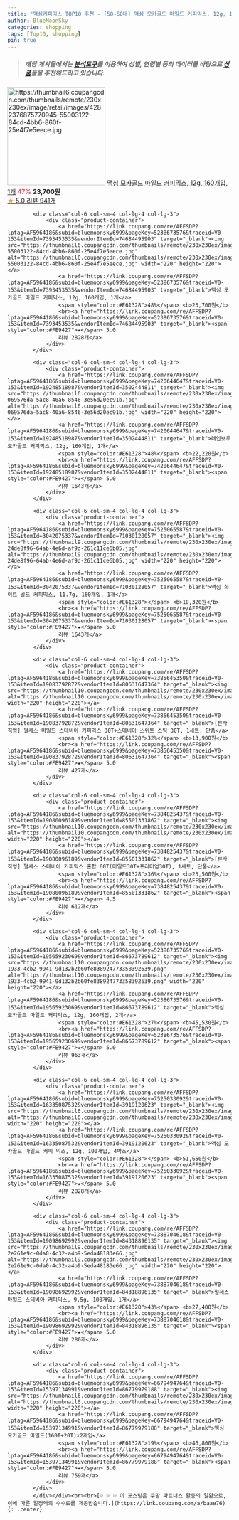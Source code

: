 ```yaml
---
title: "맥심커피믹스 TOP10 추천 - [50~60대] 맥심 모카골드 마일드 커피믹스, 12g, 160개입, 1개"
author: BlueMoonSky
categories: shopping
tags: [Top10, shopping]
pin: true
---
```


> ##### 해당 게시물에서는 [**분석도구**](https://itemscout.io/)를 이용하여 **성별**, **연령별** 등의 데이터를 바탕으로 [**상품**](https://link.coupang.com/a/baae76)들을 추천해드리고 있습니다.
<div class="container"><div class="row">
            <div class="col-6 col-sm-4 col-lg-4 col-lg-3">
                <div class="product-container">
                    <a href="https://link.coupang.com/re/AFFSDP?lptag=AF5964186&subid=bluemoonsky6999&pageKey=7525033092&traceid=V0-153&itemId=17657253101&vendorItemId=71030128009" target="_blank"><img src="https://thumbnail6.coupangcdn.com/thumbnails/remote/230x230ex/image/retail/images/4282376875770945-55003122-84cd-4bb6-860f-25e4f7e5eece.jpg" alt="https://thumbnail6.coupangcdn.com/thumbnails/remote/230x230ex/image/retail/images/4282376875770945-55003122-84cd-4bb6-860f-25e4f7e5eece.jpg" width="220" height="220"></a>
                    <a href="https://link.coupang.com/re/AFFSDP?lptag=AF5964186&subid=bluemoonsky6999&pageKey=7525033092&traceid=V0-153&itemId=17657253101&vendorItemId=71030128009" target="_blank">맥심 모카골드 마일드 커피믹스, 12g, 160개입, 1개</a>
                    <span style="color:#E61328">47%</span> <b>23,700원</b>
                    <br><a href="https://link.coupang.com/re/AFFSDP?lptag=AF5964186&subid=bluemoonsky6999&pageKey=7525033092&traceid=V0-153&itemId=17657253101&vendorItemId=71030128009" target="_blank"><span style="color:#FE9427">★</span> 5.0
                    리뷰 941개</a>
                </div>
            </div>
            
            <div class="col-6 col-sm-4 col-lg-4 col-lg-3">
                <div class="product-container">
                    <a href="https://link.coupang.com/re/AFFSDP?lptag=AF5964186&subid=bluemoonsky6999&pageKey=5238673576&traceid=V0-153&itemId=7393453535&vendorItemId=74684495903" target="_blank"><img src="https://thumbnail6.coupangcdn.com/thumbnails/remote/230x230ex/image/retail/images/4282376875770945-55003122-84cd-4bb6-860f-25e4f7e5eece.jpg" alt="https://thumbnail6.coupangcdn.com/thumbnails/remote/230x230ex/image/retail/images/4282376875770945-55003122-84cd-4bb6-860f-25e4f7e5eece.jpg" width="220" height="220"></a>
                    <a href="https://link.coupang.com/re/AFFSDP?lptag=AF5964186&subid=bluemoonsky6999&pageKey=5238673576&traceid=V0-153&itemId=7393453535&vendorItemId=74684495903" target="_blank">맥심 모카골드 마일드 커피믹스, 12g, 160개입, 1개</a>
                    <span style="color:#E61328">48%</span> <b>23,700원</b>
                    <br><a href="https://link.coupang.com/re/AFFSDP?lptag=AF5964186&subid=bluemoonsky6999&pageKey=5238673576&traceid=V0-153&itemId=7393453535&vendorItemId=74684495903" target="_blank"><span style="color:#FE9427">★</span> 5.0
                    리뷰 2828개</a>
                </div>
            </div>
            
            <div class="col-6 col-sm-4 col-lg-4 col-lg-3">
                <div class="product-container">
                    <a href="https://link.coupang.com/re/AFFSDP?lptag=AF5964186&subid=bluemoonsky6999&pageKey=7420644647&traceid=V0-153&itemId=19248518987&vendorItemId=3502444811" target="_blank"><img src="https://thumbnail6.coupangcdn.com/thumbnails/remote/230x230ex/image/retail/images/679452720216193-069576da-5ac8-40a6-8546-3e56d20ec91b.jpg" alt="https://thumbnail6.coupangcdn.com/thumbnails/remote/230x230ex/image/retail/images/679452720216193-069576da-5ac8-40a6-8546-3e56d20ec91b.jpg" width="220" height="220"></a>
                    <a href="https://link.coupang.com/re/AFFSDP?lptag=AF5964186&subid=bluemoonsky6999&pageKey=7420644647&traceid=V0-153&itemId=19248518987&vendorItemId=3502444811" target="_blank">레인보우 모카골드 커피믹스, 12g, 160개입, 1개</a>
                    <span style="color:#E61328">48%</span> <b>22,220원</b>
                    <br><a href="https://link.coupang.com/re/AFFSDP?lptag=AF5964186&subid=bluemoonsky6999&pageKey=7420644647&traceid=V0-153&itemId=19248518987&vendorItemId=3502444811" target="_blank"><span style="color:#FE9427">★</span> 5.0
                    리뷰 1643개</a>
                </div>
            </div>
            
            <div class="col-6 col-sm-4 col-lg-4 col-lg-3">
                <div class="product-container">
                    <a href="https://link.coupang.com/re/AFFSDP?lptag=AF5964186&subid=bluemoonsky6999&pageKey=7525065587&traceid=V0-153&itemId=3042075337&vendorItemId=71030128057" target="_blank"><img src="https://thumbnail9.coupangcdn.com/thumbnails/remote/230x230ex/image/retail/images/8322375083974394-24de8f96-64ab-4e6d-af9d-261c11ce6b05.jpg" alt="https://thumbnail9.coupangcdn.com/thumbnails/remote/230x230ex/image/retail/images/8322375083974394-24de8f96-64ab-4e6d-af9d-261c11ce6b05.jpg" width="220" height="220"></a>
                    <a href="https://link.coupang.com/re/AFFSDP?lptag=AF5964186&subid=bluemoonsky6999&pageKey=7525065587&traceid=V0-153&itemId=3042075337&vendorItemId=71030128057" target="_blank">맥심 화이트 골드 커피믹스, 11.7g, 160개입, 1개</a>
                    <span style="color:#E61328"></span> <b>18,320원</b>
                    <br><a href="https://link.coupang.com/re/AFFSDP?lptag=AF5964186&subid=bluemoonsky6999&pageKey=7525065587&traceid=V0-153&itemId=3042075337&vendorItemId=71030128057" target="_blank"><span style="color:#FE9427">★</span> 5.0
                    리뷰 1643개</a>
                </div>
            </div>
            
            <div class="col-6 col-sm-4 col-lg-4 col-lg-3">
                <div class="product-container">
                    <a href="https://link.coupang.com/re/AFFSDP?lptag=AF5964186&subid=bluemoonsky6999&pageKey=7385645350&traceid=V0-153&itemId=19083792872&vendorItemId=80631647364" target="_blank"><img src="https://thumbnail10.coupangcdn.com/thumbnails/remote/230x230ex/image/vendor_inventory/a3f1/0e3b9f7a59954f4986ae3854b9f0bbbd0cd1d184c775483d74374c04c4a6.jpg" alt="https://thumbnail10.coupangcdn.com/thumbnails/remote/230x230ex/image/vendor_inventory/a3f1/0e3b9f7a59954f4986ae3854b9f0bbbd0cd1d184c775483d74374c04c4a6.jpg" width="220" height="220"></a>
                    <a href="https://link.coupang.com/re/AFFSDP?lptag=AF5964186&subid=bluemoonsky6999&pageKey=7385645350&traceid=V0-153&itemId=19083792872&vendorItemId=80631647364" target="_blank">[본사직영] 펄세스 마일드 스테비아 커피믹스 30T+스테비아 스위트 스틱 30T, 1세트, 단품</a>
                    <span style="color:#E61328">32%</span> <b>13,900원</b>
                    <br><a href="https://link.coupang.com/re/AFFSDP?lptag=AF5964186&subid=bluemoonsky6999&pageKey=7385645350&traceid=V0-153&itemId=19083792872&vendorItemId=80631647364" target="_blank"><span style="color:#FE9427">★</span> 5.0
                    리뷰 427개</a>
                </div>
            </div>
            
            <div class="col-6 col-sm-4 col-lg-4 col-lg-3">
                <div class="product-container">
                    <a href="https://link.coupang.com/re/AFFSDP?lptag=AF5964186&subid=bluemoonsky6999&pageKey=7384825437&traceid=V0-153&itemId=19080096189&vendorItemId=85501331862" target="_blank"><img src="https://thumbnail10.coupangcdn.com/thumbnails/remote/230x230ex/image/vendor_inventory/d867/b65e58d0eee36767028270d34f34c96cb3f2de4f1a639145a3084ba41db2.jpg" alt="https://thumbnail10.coupangcdn.com/thumbnails/remote/230x230ex/image/vendor_inventory/d867/b65e58d0eee36767028270d34f34c96cb3f2de4f1a639145a3084ba41db2.jpg" width="220" height="220"></a>
                    <a href="https://link.coupang.com/re/AFFSDP?lptag=AF5964186&subid=bluemoonsky6999&pageKey=7384825437&traceid=V0-153&itemId=19080096189&vendorItemId=85501331862" target="_blank">[본사직영] 펄세스 스테비아 커피믹스 혼합 60T(마일드30T+프리미엄30T), 1세트, 단품</a>
                    <span style="color:#E61328">36%</span> <b>23,500원</b>
                    <br><a href="https://link.coupang.com/re/AFFSDP?lptag=AF5964186&subid=bluemoonsky6999&pageKey=7384825437&traceid=V0-153&itemId=19080096189&vendorItemId=85501331862" target="_blank"><span style="color:#FE9427">★</span> 4.5
                    리뷰 612개</a>
                </div>
            </div>
            
            <div class="col-6 col-sm-4 col-lg-4 col-lg-3">
                <div class="product-container">
                    <a href="https://link.coupang.com/re/AFFSDP?lptag=AF5964186&subid=bluemoonsky6999&pageKey=5238673576&traceid=V0-153&itemId=19565923069&vendorItemId=86673789612" target="_blank"><img src="https://thumbnail10.coupangcdn.com/thumbnails/remote/230x230ex/image/retail/images/aa206db9-1933-4cb2-9941-9d132b2b60fe838924773358392639.png" alt="https://thumbnail10.coupangcdn.com/thumbnails/remote/230x230ex/image/retail/images/aa206db9-1933-4cb2-9941-9d132b2b60fe838924773358392639.png" width="220" height="220"></a>
                    <a href="https://link.coupang.com/re/AFFSDP?lptag=AF5964186&subid=bluemoonsky6999&pageKey=5238673576&traceid=V0-153&itemId=19565923069&vendorItemId=86673789612" target="_blank">맥심 모카골드 마일드 커피믹스, 12g, 160개입, 2개</a>
                    <span style="color:#E61328">27%</span> <b>45,530원</b>
                    <br><a href="https://link.coupang.com/re/AFFSDP?lptag=AF5964186&subid=bluemoonsky6999&pageKey=5238673576&traceid=V0-153&itemId=19565923069&vendorItemId=86673789612" target="_blank"><span style="color:#FE9427">★</span> 5.0
                    리뷰 963개</a>
                </div>
            </div>
            
            <div class="col-6 col-sm-4 col-lg-4 col-lg-3">
                <div class="product-container">
                    <a href="https://link.coupang.com/re/AFFSDP?lptag=AF5964186&subid=bluemoonsky6999&pageKey=7525033092&traceid=V0-153&itemId=16335087532&vendorItemId=3919120623" target="_blank"><img src="https://thumbnail6.coupangcdn.com/thumbnails/remote/230x230ex/image/vendor_inventory/4cc4/708f15d0e000a7d414032f074bc7d23ba818cb661832458073fa7401babc.jpg" alt="https://thumbnail6.coupangcdn.com/thumbnails/remote/230x230ex/image/vendor_inventory/4cc4/708f15d0e000a7d414032f074bc7d23ba818cb661832458073fa7401babc.jpg" width="220" height="220"></a>
                    <a href="https://link.coupang.com/re/AFFSDP?lptag=AF5964186&subid=bluemoonsky6999&pageKey=7525033092&traceid=V0-153&itemId=16335087532&vendorItemId=3919120623" target="_blank">맥심 모카골드 마일드 커피 믹스, 12g, 100개입, 4박스</a>
                    <span style="color:#E61328"></span> <b>51,650원</b>
                    <br><a href="https://link.coupang.com/re/AFFSDP?lptag=AF5964186&subid=bluemoonsky6999&pageKey=7525033092&traceid=V0-153&itemId=16335087532&vendorItemId=3919120623" target="_blank"><span style="color:#FE9427">★</span> 5.0
                    리뷰 2828개</a>
                </div>
            </div>
            
            <div class="col-6 col-sm-4 col-lg-4 col-lg-3">
                <div class="product-container">
                    <a href="https://link.coupang.com/re/AFFSDP?lptag=AF5964186&subid=bluemoonsky6999&pageKey=7388704618&traceid=V0-153&itemId=19098692992&vendorItemId=84318896135" target="_blank"><img src="https://thumbnail9.coupangcdn.com/thumbnails/remote/230x230ex/image/retail/images/1066571830840901-2e261e9c-0da0-4c32-a4b9-5eda48183e66.jpg" alt="https://thumbnail9.coupangcdn.com/thumbnails/remote/230x230ex/image/retail/images/1066571830840901-2e261e9c-0da0-4c32-a4b9-5eda48183e66.jpg" width="220" height="220"></a>
                    <a href="https://link.coupang.com/re/AFFSDP?lptag=AF5964186&subid=bluemoonsky6999&pageKey=7388704618&traceid=V0-153&itemId=19098692992&vendorItemId=84318896135" target="_blank">펄세스 마일드 스테비아 커피믹스, 9.5g, 100개입, 1개</a>
                    <span style="color:#E61328">43%</span> <b>27,400원</b>
                    <br><a href="https://link.coupang.com/re/AFFSDP?lptag=AF5964186&subid=bluemoonsky6999&pageKey=7388704618&traceid=V0-153&itemId=19098692992&vendorItemId=84318896135" target="_blank"><span style="color:#FE9427">★</span> 5.0
                    리뷰 280개</a>
                </div>
            </div>
            
            <div class="col-6 col-sm-4 col-lg-4 col-lg-3">
                <div class="product-container">
                    <a href="https://link.coupang.com/re/AFFSDP?lptag=AF5964186&subid=bluemoonsky6999&pageKey=6679494764&traceid=V0-153&itemId=15397134991&vendorItemId=86779979188" target="_blank"><img src="https://thumbnail6.coupangcdn.com/thumbnails/remote/230x230ex/image/vendor_inventory/fdf1/f5c2977afa69e2431f6ba885e19f7955a38e67c2119cba99a2b22c46493d.jpg" alt="https://thumbnail6.coupangcdn.com/thumbnails/remote/230x230ex/image/vendor_inventory/fdf1/f5c2977afa69e2431f6ba885e19f7955a38e67c2119cba99a2b22c46493d.jpg" width="220" height="220"></a>
                    <a href="https://link.coupang.com/re/AFFSDP?lptag=AF5964186&subid=bluemoonsky6999&pageKey=6679494764&traceid=V0-153&itemId=15397134991&vendorItemId=86779979188" target="_blank">맥심 모카골드 마일드(160T+20T)x2개입</a>
                    <span style="color:#E61328">19%</span> <b>46,800원</b>
                    <br><a href="https://link.coupang.com/re/AFFSDP?lptag=AF5964186&subid=bluemoonsky6999&pageKey=6679494764&traceid=V0-153&itemId=15397134991&vendorItemId=86779979188" target="_blank"><span style="color:#FE9427">★</span> 5.0
                    리뷰 759개</a>
                </div>
            </div>
            </div></div><br><br>[💦 💦 💦 이 포스팅은 쿠팡 파트너스 활동의 일환으로, 이에 따른 일정액의 수수료를 제공받습니다.](https://link.coupang.com/a/baae76){: .center}